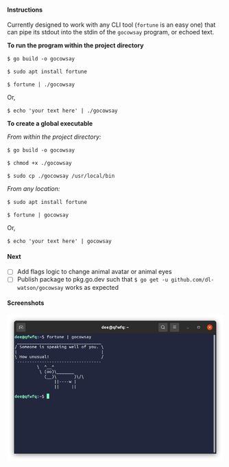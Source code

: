 #### Instructions

Currently designed to work with any CLI tool (`fortune` is an easy one) that can pipe its stdout into the stdin of the `gocowsay` program, or echoed text.

**To run the program within the project directory**
```
$ go build -o gocowsay
```

```
$ sudo apt install fortune
```

```
$ fortune | ./gocowsay
```

Or, 
```
$ echo 'your text here' | ./gocowsay
```


**To create a global executable**

_From within the project directory:_
```
$ go build -o gocowsay
```

```
$ chmod +x ./gocowsay
```

```
$ sudo cp ./gocowsay /usr/local/bin
```

_From any location:_
```
$ sudo apt install fortune
```

```
$ fortune | gocowsay
```

Or, 
```
$ echo 'your text here' | gocowsay
```


#### Next 
- [ ] Add flags logic to change animal avatar or animal eyes
- [ ] Publish package to pkg.go.dev such that `$ go get -u github.com/dl-watson/gocowsay` works as expected

#### Screenshots

<img src="img/screenshot.png">
